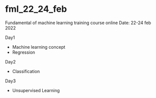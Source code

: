 # fml_22_24_feb
Fundamental of machine learning training course online Date: 22-24 feb 2022

Day1
- Machine learning concept
- Regression

Day2
- Classification

Day3
- Unsupervised Learning

